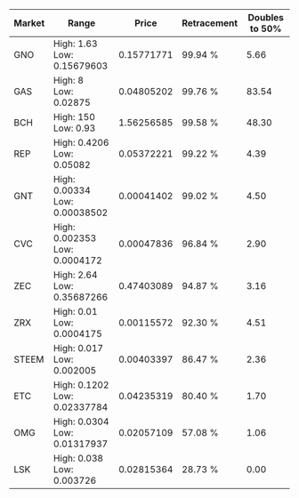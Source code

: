 | Market | Range | Price| Retracement | Doubles to 50% |
| --- | --- | --- | --- | --- |
| GNO | High: 1.63<br />Low: 0.15679603 | 0.15771771 | 99.94 % | 5.66 |
| GAS | High: 8<br />Low: 0.02875 | 0.04805202 | 99.76 % | 83.54 |
| BCH | High: 150<br />Low: 0.93 | 1.56256585 | 99.58 % | 48.30 |
| REP | High: 0.4206<br />Low: 0.05082 | 0.05372221 | 99.22 % | 4.39 |
| GNT | High: 0.00334<br />Low: 0.00038502 | 0.00041402 | 99.02 % | 4.50 |
| CVC | High: 0.002353<br />Low: 0.0004172 | 0.00047836 | 96.84 % | 2.90 |
| ZEC | High: 2.64<br />Low: 0.35687266 | 0.47403089 | 94.87 % | 3.16 |
| ZRX | High: 0.01<br />Low: 0.0004175 | 0.00115572 | 92.30 % | 4.51 |
| STEEM | High: 0.017<br />Low: 0.002005 | 0.00403397 | 86.47 % | 2.36 |
| ETC | High: 0.1202<br />Low: 0.02337784 | 0.04235319 | 80.40 % | 1.70 |
| OMG | High: 0.0304<br />Low: 0.01317937 | 0.02057109 | 57.08 % | 1.06 |
| LSK | High: 0.038<br />Low: 0.003726 | 0.02815364 | 28.73 % | 0.00 |
